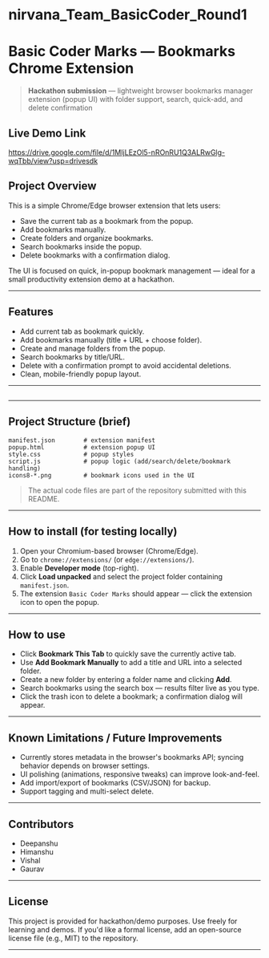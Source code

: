 # nirvana_Team_BasicCoder_Round1
# Basic Coder Marks — Bookmarks Chrome Extension

> **Hackathon submission** — lightweight browser bookmarks manager extension (popup UI) with folder support, search, quick-add, and delete confirmation

## Live Demo Link
https://drive.google.com/file/d/1MIjLEzOl5-nROnRU1Q3ALRwGlg-wqTbb/view?usp=drivesdk

## Project Overview

This is a simple Chrome/Edge browser extension that lets users:

* Save the current tab as a bookmark from the popup.
* Add bookmarks manually.
* Create folders and organize bookmarks.
* Search bookmarks inside the popup.
* Delete bookmarks with a confirmation dialog.

The UI is focused on quick, in-popup bookmark management — ideal for a small productivity extension demo at a hackathon.

---

## Features

* Add current tab as bookmark quickly.
* Add bookmarks manually (title + URL + choose folder).
* Create and manage folders from the popup.
* Search bookmarks by title/URL.
* Delete with a confirmation prompt to avoid accidental deletions.
* Clean, mobile-friendly popup layout.

---

##

---

## Project Structure (brief)

```
manifest.json        # extension manifest
popup.html           # extension popup UI
style.css            # popup styles
script.js            # popup logic (add/search/delete/bookmark handling)
icons8-*.png         # bookmark icons used in the UI
```

> The actual code files are part of the repository submitted with this README.

---

## How to install (for testing locally)

1. Open your Chromium-based browser (Chrome/Edge).
2. Go to `chrome://extensions/` (or `edge://extensions/`).
3. Enable **Developer mode** (top-right).
4. Click **Load unpacked** and select the project folder containing `manifest.json`.
5. The extension `Basic Coder Marks` should appear — click the extension icon to open the popup.

---

## How to use

* Click **Bookmark This Tab** to quickly save the currently active tab.
* Use **Add Bookmark Manually** to add a title and URL into a selected folder.
* Create a new folder by entering a folder name and clicking **Add**.
* Search bookmarks using the search box — results filter live as you type.
* Click the trash icon to delete a bookmark; a confirmation dialog will appear.

---

## Known Limitations / Future Improvements

* Currently stores metadata in the browser's bookmarks API; syncing behavior depends on browser settings.
* UI polishing (animations, responsive tweaks) can improve look-and-feel.
* Add import/export of bookmarks (CSV/JSON) for backup.
* Support tagging and multi-select delete.

---

## Contributors

* Deepanshu
* Himanshu
* Vishal
* Gaurav

---

## License

This project is provided for hackathon/demo purposes. Use freely for learning and demos. If you'd like a formal license, add an open-source license file (e.g., MIT) to the repository.

---

##
